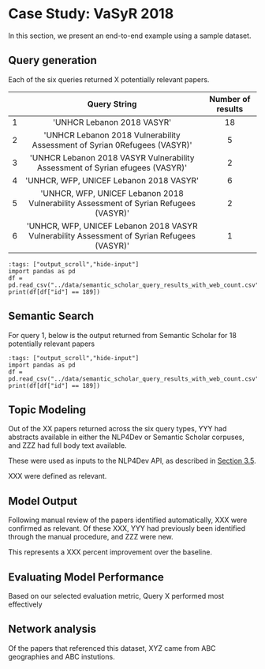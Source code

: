 # Case Study: VaSyR 2018

In this section, we present an end-to-end example using a sample dataset.

## Query generation

Each of the six queries returned X potentially relevant papers.

|  	| **Query String** 	| **Number of results** | 
|---	|:---:	|:---:	|
| 1 	| 'UNHCR Lebanon 2018 VASYR'	| 18	|
| 2 	| 'UNHCR Lebanon 2018 Vulnerability Assessment of Syrian 0Refugees (VASYR)' | 5 |
| 3 	| 'UNHCR Lebanon 2018 VASYR Vulnerability Assessment of Syrian efugees (VASYR)'	| 2	|
| 4 	| 'UNHCR, WFP, UNICEF Lebanon 2018 VASYR'	| 6	|
| 5 	| 'UNHCR, WFP, UNICEF Lebanon 2018 Vulnerability Assessment of Syrian Refugees (VASYR)' | 2 |
| 6 	| 'UNHCR, WFP, UNICEF Lebanon 2018 VASYR Vulnerability Assessment of Syrian Refugees (VASYR)' 	|1	|

```{code-cell} ipython3
:tags: ["output_scroll","hide-input"]
import pandas as pd
df = pd.read_csv("../data/semantic_scholar_query_results_with_web_count.csv")
print(df[df["id"] == 189])
```

## Semantic Search
For query 1, below is the output returned from Semantic Scholar for 18 potentially relevant papers

```{code-cell} ipython3
:tags: ["output_scroll","hide-input"]
import pandas as pd
df = pd.read_csv("../data/semantic_scholar_query_results_with_web_count.csv")
print(df[df["id"] == 189])
```

## Topic Modeling
Out of the XX papers returned across the six query types, YYY had abstracts available in either the NLP4Dev or Semantic Scholar corpuses, and ZZZ had full body text available.

These were used as inputs to the NLP4Dev API, as described in [Section 3.5](methods/topic-modeling-and-sentiment-analysis.md).

XXX were defined as relevant.

## Model Output
Following manual review of the papers identified automatically, XXX were confirmed as relevant. Of these XXX, YYY had previously been identified through the manual procedure, and ZZZ were new.

This represents a XXX percent improvement over the baseline.

## Evaluating Model Performance
Based on our selected evaluation metric, Query X performed most effectively

## Network analysis
Of the papers that referenced this dataset, XYZ came from ABC geographies and ABC instutions.